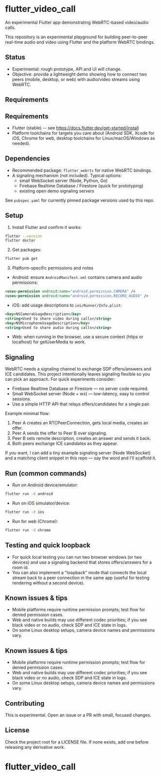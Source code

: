 # flutter_video_call

An experimental Flutter app demonstrating WebRTC-based video/audio calls.

This repository is an experimental playground for building peer-to-peer
real-time audio and video using Flutter and the platform WebRTC bindings.

## Status

- Experimental: rough prototype, API and UI will change.
- Objective: provide a lightweight demo showing how to connect two peers
	(mobile, desktop, or web) with audio/video streams using WebRTC.
 
## Requirements

## Requirements

- Flutter (stable) -- see https://docs.flutter.dev/get-started/install
- Platform toolchains for targets you care about (Android SDK, Xcode for iOS,
	Chrome for web, desktop toolchains for Linux/macOS/Windows as needed).

## Dependencies

- Recommended package: `flutter_webrtc` for native WebRTC bindings.
- A signaling mechanism (not included). Typical options:
	- small WebSocket server (Node, Python, Go)
	- Firebase Realtime Database / Firestore (quick for prototyping)
	- existing open demo signaling servers

See `pubspec.yaml` for currently pinned package versions used by this repo.

## Setup

1. Install Flutter and confirm it works:

```bash
flutter --version
flutter doctor
```

2. Get packages:

```bash
flutter pub get
```

3. Platform-specific permissions and notes

- Android: ensure `AndroidManifest.xml` contains camera and audio permissions:

```xml
<uses-permission android:name="android.permission.CAMERA" />
<uses-permission android:name="android.permission.RECORD_AUDIO" />
```

- iOS: add usage descriptions to `ios/Runner/Info.plist`:

```xml
<key>NSCameraUsageDescription</key>
<string>Used to share video during calls</string>
<key>NSMicrophoneUsageDescription</key>
<string>Used to share audio during calls</string>
```

- Web: when running in the browser, use a secure context (https or localhost)
	for getUserMedia to work.

## Signaling

WebRTC needs a signaling channel to exchange SDP offers/answers and ICE
candidates. This project intentionally leaves signaling flexible so you can
pick an approach. For quick experiments consider:

- Firebase Realtime Database or Firestore — no server code required.
- Small WebSocket server (Node + ws) — low-latency, easy to control sessions.
- Use a simple HTTP API that relays offers/candidates for a single pair.

Example minimal flow:

1. Peer A creates an RTCPeerConnection, gets local media, creates an offer.
2. Peer A sends the offer to Peer B over signaling.
3. Peer B sets remote description, creates an answer and sends it back.
4. Both peers exchange ICE candidates as they appear.

If you want, I can add a tiny example signaling server (Node WebSocket)
and a matching client snippet in this repo — say the word and I'll scaffold it.

## Run (common commands)

- Run on Android device/emulator:

```bash
flutter run -d android
```

- Run on iOS simulator/device:

```bash
flutter run -d ios
```

- Run for web (Chrome):

```bash
flutter run -d chrome
```

## Testing and quick loopback

- For quick local testing you can run two browser windows (or two devices)
	and use a signaling backend that stores offers/answers for a room id.
- You can also implement a "loopback" mode that connects the local stream
	back to a peer connection in the same app (useful for testing rendering
	without a second device).

## Known issues & tips

- Mobile platforms require runtime permission prompts; test flow for denied
	permission cases.
- Web and native builds may use different codec priorities; if you see
	black video or no audio, check SDP and ICE state in logs.
- On some Linux desktop setups, camera device names and permissions vary.

## Known issues & tips

- Mobile platforms require runtime permission prompts; test flow for denied
 	permission cases.
- Web and native builds may use different codec priorities; if you see
 	black video or no audio, check SDP and ICE state in logs.
- On some Linux desktop setups, camera device names and permissions vary.

## Contributing

This is experimental. Open an issue or a PR with small, focused changes.

## License

Check the project root for a LICENSE file. If none exists, add one before
releasing any derivative work.
# flutter_video_call
